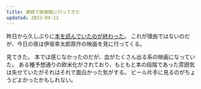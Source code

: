 ```yaml
---
title: 連続で映画館に行ってきた
updated: 2022-09-11
---
```


昨日から久しぶりに[本を読んでいたのが終わった](https://sotaro.io/reading/ax)。
これが理由ではないのだが、今日の夜は伊坂幸太郎原作の映画を見に行ってくる。

見てきた。
本では感じなかったのだが、血がたくさん出る系の映画になっていた。
ある種予想通りの欧米化がされており、もともと本の段階であった雰囲気は失せていたがそれはそれで面白かった気がする。
ビール片手に見るのがちょうどよかったかもしれない。
